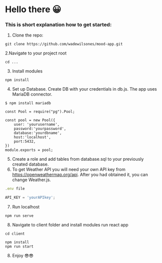 # Hello there :grinning:

### This is short explanation how to get started:

1. Clone the repo:

```
git clone https://github.com/wadewilsones/mood-app.git
```

2.Navigate to your project root

```
cd ...

```

3. Install modules

```
npm install
```

4. Set up Database. 
Create DB with your credentials in db.js. 
The app uses MariaDB connector.
```
$ npm install mariadb
```

```
const Pool = require("pg").Pool;

const pool = new Pool({
    user: 'yourusername', 
    password:'yourpassword',
    database:'yourdbname',
    host:'localhost',
    port:5432,
})
module.exports = pool;
```
5. Create a role and add tables from database.sql to your previously created database.
6. To get Weather API you will need your own API key from https://openweathermap.org/api. After you had obtained it, you can change Weather.js.

```javascript
.env file

API_KEY = 'yourAPIkey';

```

7. Run localhost

```
npm run serve
```

8. Navigate to client folder and install modules run react app

```
cd client

npm install
npm run start

```

8. Enjoy :sunglasses::sunglasses:



